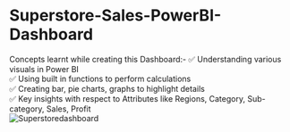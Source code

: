 # Superstore-Sales-PowerBI-Dashboard
Concepts learnt while creating this Dashboard:-
✅ Understanding various visuals in Power BI    
✅ Using built in functions to perform calculations     
✅ Creating bar, pie charts, graphs to highlight details     
✅ Key insights with respect to Attributes like Regions, Category, Sub-category, Sales, Profit     
![Superstoredashboard]([https://github.com/Vijayalakshmi2704/Superstore-Sales-PowerBI-Dashboard/assets/140339927/d7bc47e2-6423-4c0e-b9a1-9cb347acf277](https://github.com/Vijayalakshmi2704/Superstore-Sales-PowerBI-Dashboard/blob/main/Superstoredashboard.png)https://github.com/Vijayalakshmi2704/Superstore-Sales-PowerBI-Dashboard/blob/main/Superstoredashboard.png)
